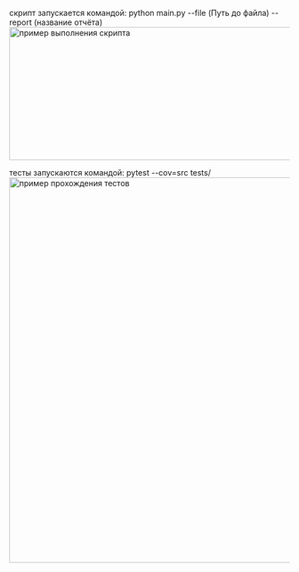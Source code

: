 скрипт запускается командой:
python main.py --file (Путь до файла) --report (название отчёта)
<img width="970" height="239" alt="пример выполнения скрипта" src="https://github.com/user-attachments/assets/9e871d81-4cad-4807-848e-a50d64270382" />

тесты запускаются командой:
pytest --cov=src tests/
<img width="2324" height="692" alt="пример прохождения тестов" src="https://github.com/user-attachments/assets/ab152259-79c6-4c8d-8af4-3724e47606e1" />

